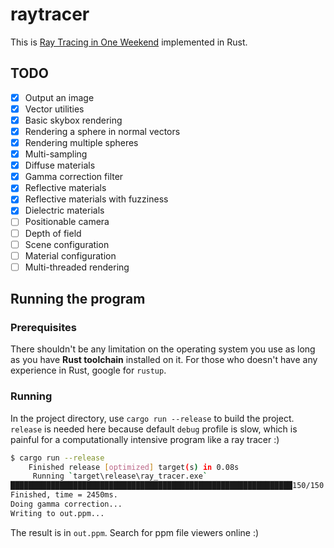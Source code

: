 # raytracer

This is [Ray Tracing in One Weekend](https://raytracing.github.io/books/RayTracingInOneWeekend.html) implemented in Rust.

## TODO

- [x] Output an image
- [x] Vector utilities
- [x] Basic skybox rendering
- [x] Rendering a sphere in normal vectors
- [x] Rendering multiple spheres
- [x] Multi-sampling
- [x] Diffuse materials
- [x] Gamma correction filter
- [x] Reflective materials
- [x] Reflective materials with fuzziness
- [x] Dielectric materials
- [ ] Positionable camera
- [ ] Depth of field
- [ ] Scene configuration
- [ ] Material configuration
- [ ] Multi-threaded rendering

## Running the program

### Prerequisites

There shouldn't be any limitation on the operating system you use as long as you have **Rust toolchain** installed on it. For those who doesn't have any experience in Rust, google for `rustup`.

### Running

In the project directory, use `cargo run --release` to build the project. `release` is needed here because default `debug` profile is slow, which is painful for a computationally intensive program like a ray tracer :)

```bash
$ cargo run --release
    Finished release [optimized] target(s) in 0.08s
     Running `target\release\ray_tracer.exe`
███████████████████████████████████████████████████████████████150/150
Finished, time = 2450ms.
Doing gamma correction...
Writing to out.ppm...
```

The result is in `out.ppm`. Search for ppm file viewers online :)